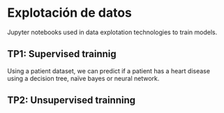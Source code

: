 # Explotación de datos
Jupyter notebooks used in data explotation technologies to train models.

## TP1: Supervised trainnig
Using a patient dataset, we can predict if a patient has a heart disease using a decision tree, naïve bayes or neural network.

## TP2: Unsupervised trainning
